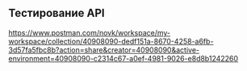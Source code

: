 ## Тестирование API
https://www.postman.com/novk/workspace/my-workspace/collection/40908090-dedf151a-8670-4258-a6fb-3d57fa5fbc8b?action=share&creator=40908090&active-environment=40908090-c2314c67-a0ef-4981-9026-e8d8b1242260
